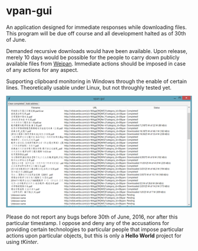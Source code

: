 
# vpan-gui

An application designed for immediate responses while downloading files. This
program will be due off course and all development halted as of 30th of June.

Demanded recursive downloads would have been available. Upon release, merely
10 days would be possible for the people to carry down publicly available files
from [Weipan](http://vdisk.weibo.com/). Immediate actions should be imposed in
case of any actions for any aspect.

Supporting clipboard monitoring in Windows through the enable of certain lines.
Theoretically usable under Linux, but not throughly tested yet.

![Image Placeholder](vpan-gui.png)

Please do not report any bugs before 30th of June, 2016, nor after this particular
timestamp. I oppose and deny any of the accusations for providing certain
technologies to particular people that impose particular actions upon particular
objects, but this is only a **Hello World** project for using *tKinter*.
